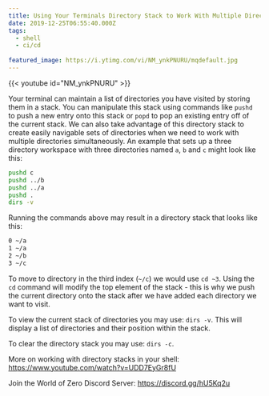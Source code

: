 ```yaml
---
title: Using Your Terminals Directory Stack to Work With Multiple Directories
date: 2019-12-25T06:55:40.000Z
tags:
  - shell
  - ci/cd
  
featured_image: https://i.ytimg.com/vi/NM_ynkPNURU/mqdefault.jpg
---
```


{{< youtube id="NM_ynkPNURU" >}}

Your terminal can maintain a list of directories you have visited by storing them in a stack. You can manipulate this stack using commands like `pushd` to push a new entry onto this stack or `popd` to pop an existing entry off of the current stack. We can also take advantage of this directory stack to create easily navigable sets of directories when we need to work with multiple directories simultaneously. An example that sets up a three directory workspace with three directories named `a`, `b` and `c` might look like this:

```sh
pushd c
pushd ../b
pushd ../a
pushd .
dirs -v
```

Running the commands above may result in a directory stack that looks like this:

```sh
0 ~/a
1 ~/a
2 ~/b
3 ~/c
```

To move to directory in the third index (`~/c`) we would use `cd ~3`. Using the `cd` command will modify the top element of the stack - this is why we push the current directory onto the stack after we have added each directory we want to visit.

To view the current stack of directories you may use: `dirs -v`. This will display a list of directories and their position within the stack.

To clear the directory stack you may use: `dirs -c`.


More on working with directory stacks in your shell: https://www.youtube.com/watch?v=UDD7EyGr8fU

Join the World of Zero Discord Server: https://discord.gg/hU5Kq2u